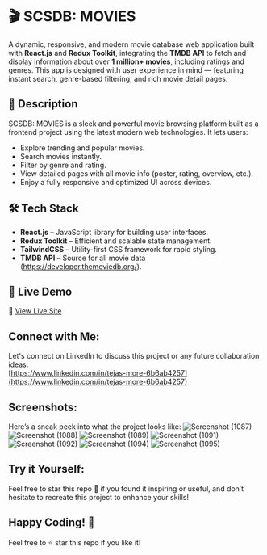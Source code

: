 # 🎬 SCSDB: MOVIES

A dynamic, responsive, and modern movie database web application built with **React.js** and **Redux Toolkit**, integrating the **TMDB API** to fetch and display information about over **1 million+ movies**, including ratings and genres. This app is designed with user experience in mind — featuring instant search, genre-based filtering, and rich movie detail pages.


## 📖 Description

SCSDB: MOVIES is a sleek and powerful movie browsing platform built as a frontend project using the latest modern web technologies. It lets users:

- Explore trending and popular movies.
- Search movies instantly.
- Filter by genre and rating.
- View detailed pages with all movie info (poster, rating, overview, etc.).
- Enjoy a fully responsive and optimized UI across devices.

## 🛠 Tech Stack

- **React.js** – JavaScript library for building user interfaces.
- **Redux Toolkit** – Efficient and scalable state management.
- **TailwindCSS** – Utility-first CSS framework for rapid styling.
- **TMDB API** – Source for all movie data (https://developer.themoviedb.org/).


## 🚀 Live Demo

🔗 [View Live Site](https://scsdb-movies-ten.vercel.app/)

## Connect with Me:
Let's connect on LinkedIn to discuss this project or any future collaboration ideas:  
[https://www.linkedin.com/in/tejas-more-6b6ab4257](https://www.linkedin.com/in/tejas-more-6b6ab4257)

## Screenshots:
Here’s a sneak peek into what the project looks like:
![Screenshot (1087)](https://github.com/user-attachments/assets/9480fd02-6627-408d-9f4b-04bdcc863091)
![Screenshot (1088)](https://github.com/user-attachments/assets/a729d95c-f190-4e84-8366-64f97fac48a4)
![Screenshot (1089)](https://github.com/user-attachments/assets/50e3b743-2734-4d3c-bc0e-7a57245fd972)
![Screenshot (1091)](https://github.com/user-attachments/assets/058498de-d129-43f7-9d15-fac71cbb62b4)
![Screenshot (1092)](https://github.com/user-attachments/assets/263d994b-729b-427b-976e-44fd0b269a02)
![Screenshot (1094)](https://github.com/user-attachments/assets/4960ba0d-ec55-425f-8fc2-f0811a2e04bc)
![Screenshot (1095)](https://github.com/user-attachments/assets/5efe44d9-a73f-4584-b545-534c2960d7d3)



## Try it Yourself:
Feel free to star this repo 🌟 if you found it inspiring or useful, and don’t hesitate to recreate this project to enhance your skills!

## Happy Coding! 🚀
Feel free to ⭐ star this repo if you like it!
